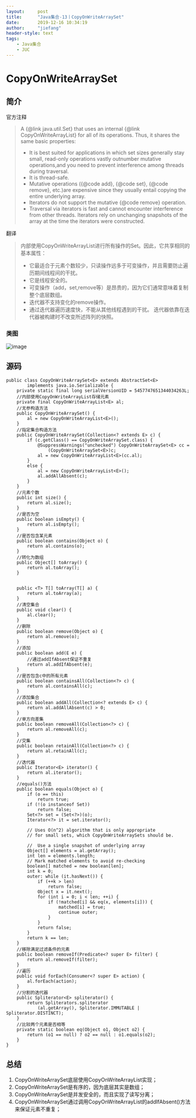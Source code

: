 ```yaml
---
layout:     post
title:      "Java集合-13丨CopyOnWriteArraySet"
date:       2019-12-16 10:34:19
author:     "jiefang"
header-style: text
tags:
    - Java集合
    - JUC
---
```

# CopyOnWriteArraySet

## 简介
官方注释
> A {@link java.util.Set} that uses an internal {@link CopyOnWriteArrayList} for all of its operations.  Thus, it shares the same basic properties:<ul>
    <li>It is best suited for applications in which set sizes generally stay small, read-only operations vastly outnumber mutative operations,and you need to prevent interference among threads during traversal.
    <li>It is thread-safe.
    <li>Mutative operations ({@code add}, {@code set}, {@code remove}, etc.)are expensive since they usually entail copying the entire underlying array.
    <li>Iterators do not support the mutative {@code remove} operation.
    <li>Traversal via iterators is fast and cannot encounter interference from other threads. Iterators rely on unchanging snapshots of the array at the time the iterators were constructed.</ul>

翻译
> 内部使用CopyOnWriteArrayList进行所有操作的Set。因此，它共享相同的基本属性：<ul>
    <li>它最适合于元素个数较少，只读操作远多于可变操作，并且需要防止遍历期间线程间的干扰。
    <li>它是线程安全的。
    <li>可变操作（add，set,remove等）是昂贵的，因为它们通常意味着复制整个底层数组。
    <li>迭代器不支持变化的remove操作。
    <li>通过迭代器遍历速度快，不能从其他线程遇到的干扰。 迭代器依靠在迭代器被构建时不改变所述阵列的快照。</ul>

### 类图

![image](https://s2.ax1x.com/2019/12/16/QhhbFg.png)

## 源码

```
public class CopyOnWriteArraySet<E> extends AbstractSet<E>
        implements java.io.Serializable {
    private static final long serialVersionUID = 5457747651344034263L;
    //内部使用CopyOnWriteArrayList存储元素
    private final CopyOnWriteArrayList<E> al;
    //无参构造方法
    public CopyOnWriteArraySet() {
        al = new CopyOnWriteArrayList<E>();
    }
    //指定集合构造方法
    public CopyOnWriteArraySet(Collection<? extends E> c) {
        if (c.getClass() == CopyOnWriteArraySet.class) {
            @SuppressWarnings("unchecked") CopyOnWriteArraySet<E> cc =
                (CopyOnWriteArraySet<E>)c;
            al = new CopyOnWriteArrayList<E>(cc.al);
        }
        else {
            al = new CopyOnWriteArrayList<E>();
            al.addAllAbsent(c);
        }
    }
    //元素个数
    public int size() {
        return al.size();
    }
    //是否为空
    public boolean isEmpty() {
        return al.isEmpty();
    }
    //是否包含某元素
    public boolean contains(Object o) {
        return al.contains(o);
    }
    //转化为数组
    public Object[] toArray() {
        return al.toArray();
    }

    
    public <T> T[] toArray(T[] a) {
        return al.toArray(a);
    }
    //清空集合
    public void clear() {
        al.clear();
    }
    //删除
    public boolean remove(Object o) {
        return al.remove(o);
    }
    //添加
    public boolean add(E e) {
        //通过addIfAbsent保证不重复
        return al.addIfAbsent(e);
    }
    //是否包含c中的所有元素
    public boolean containsAll(Collection<?> c) {
        return al.containsAll(c);
    }
    //添加集合
    public boolean addAll(Collection<? extends E> c) {
        return al.addAllAbsent(c) > 0;
    }
    //单方向差集
    public boolean removeAll(Collection<?> c) {
        return al.removeAll(c);
    }
    //交集
    public boolean retainAll(Collection<?> c) {
        return al.retainAll(c);
    }
    //迭代器
    public Iterator<E> iterator() {
        return al.iterator();
    }
    //equals()方法
    public boolean equals(Object o) {
        if (o == this)
            return true;
        if (!(o instanceof Set))
            return false;
        Set<?> set = (Set<?>)(o);
        Iterator<?> it = set.iterator();

        // Uses O(n^2) algorithm that is only appropriate
        // for small sets, which CopyOnWriteArraySets should be.

        //  Use a single snapshot of underlying array
        Object[] elements = al.getArray();
        int len = elements.length;
        // Mark matched elements to avoid re-checking
        boolean[] matched = new boolean[len];
        int k = 0;
        outer: while (it.hasNext()) {
            if (++k > len)
                return false;
            Object x = it.next();
            for (int i = 0; i < len; ++i) {
                if (!matched[i] && eq(x, elements[i])) {
                    matched[i] = true;
                    continue outer;
                }
            }
            return false;
        }
        return k == len;
    }
    //移除满足过滤条件的元素
    public boolean removeIf(Predicate<? super E> filter) {
        return al.removeIf(filter);
    }
    //遍历
    public void forEach(Consumer<? super E> action) {
        al.forEach(action);
    }
    //分割的迭代器
    public Spliterator<E> spliterator() {
        return Spliterators.spliterator
            (al.getArray(), Spliterator.IMMUTABLE | Spliterator.DISTINCT);
    }
    //比较两个元素是否相等
    private static boolean eq(Object o1, Object o2) {
        return (o1 == null) ? o2 == null : o1.equals(o2);
    }
}
```

## 总结
1. CopyOnWriteArraySet底层使用CopyOnWriteArrayList实现；
2. CopyOnWriteArraySet是有序的，因为底层其实是数组；
3. CopyOnWriteArraySet是并发安全的，而且实现了读写分离；
4. CopyOnWriteArraySet通过调用CopyOnWriteArrayList的addIfAbsent()方法来保证元素不重复；